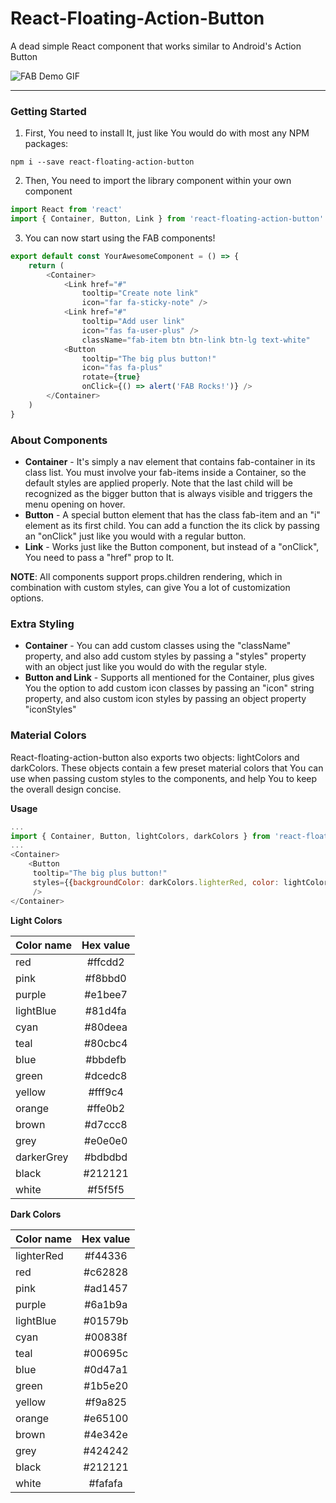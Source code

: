 # React-Floating-Action-Button
A dead simple React component that works similar to Android's Action Button


![FAB Demo GIF](https://github.com/Gustavo-Kuze/React-Floating-Action-Button/blob/master/img/FAB-Demo.gif "FAB Demo")

___

### Getting Started
1. First, You need to install It, just like You would do with most any NPM packages:
```
npm i --save react-floating-action-button
```

2. Then, You need to import the library component within your own component
``` javascript
import React from 'react'
import { Container, Button, Link } from 'react-floating-action-button'
```

3. You can now start using the FAB components!
``` javascript
export default const YourAwesomeComponent = () => {
    return (
        <Container>
            <Link href="#"
                tooltip="Create note link"
                icon="far fa-sticky-note" />
            <Link href="#"
                tooltip="Add user link"
                icon="fas fa-user-plus" />
                className="fab-item btn btn-link btn-lg text-white"
            <Button
                tooltip="The big plus button!"
                icon="fas fa-plus"
                rotate={true}
                onClick={() => alert('FAB Rocks!')} />
        </Container>
    )
}
```


### About Components
- **Container** - It's simply a nav element that contains fab-container in its class list. You must involve your fab-items inside a Container, so the default styles are applied properly. Note that the last child will be recognized as the bigger button that is always visible and triggers the menu opening on hover.
- **Button** - A special button element that has the class fab-item and an "i" element as its first child. You can add a function the its click by passing an "onClick" just like you would with a regular button.
- **Link** - Works just like the Button component, but instead of a "onClick", You need to pass a "href" prop to It.

**NOTE**: All components support props.children rendering, which in combination with custom styles, can give You a lot of customization options.

### Extra Styling
- **Container** - You can add custom classes using the "className" property, and also add custom styles by passing a "styles" property with an object just like you would do with the regular style.
- **Button and Link** - Supports all mentioned for the Container, plus gives You the option to add custom icon classes by passing an "icon" string property, and also custom icon styles by passing an object property "iconStyles"

### Material Colors
React-floating-action-button also exports two objects: lightColors and darkColors. These objects contain a few preset material colors that You can use when passing custom styles to the components, and help You to keep the overall design concise.

**Usage**
``` javascript
...
import { Container, Button, lightColors, darkColors } from 'react-floating-action-button'
...
<Container>
    <Button
     tooltip="The big plus button!"
     styles={{backgroundColor: darkColors.lighterRed, color: lightColors.white}}
     />
</Container>

```
**Light Colors**

| Color name    | Hex value     |
| ------------- |:-------------:|
| red           | #ffcdd2     |
| pink          | #f8bbd0     |
| purple        | #e1bee7     |
| lightBlue     | #81d4fa     |
| cyan          | #80deea     |
| teal          | #80cbc4     |
| blue          | #bbdefb     |
| green         | #dcedc8     |
| yellow        | #fff9c4     |
| orange        | #ffe0b2     |
| brown         | #d7ccc8     |
| grey          |#e0e0e0      |
| darkerGrey    | #bdbdbd     |
| black         | #212121     |
| white         | #f5f5f5     |

**Dark Colors**

| Color name    | Hex value     |
| ------------- |:-------------:|
| lighterRed    | #f44336     |
| red           | #c62828     |
| pink          | #ad1457     |
| purple        | #6a1b9a     |
| lightBlue     | #01579b     |
| cyan          | #00838f     |
| teal          | #00695c     |
| blue          | #0d47a1     |
| green         | #1b5e20     |
| yellow        | #f9a825     |
| orange        | #e65100     |
| brown         | #4e342e     |
| grey          |#424242      |
| black         | #212121     |
| white         | #fafafa     |
